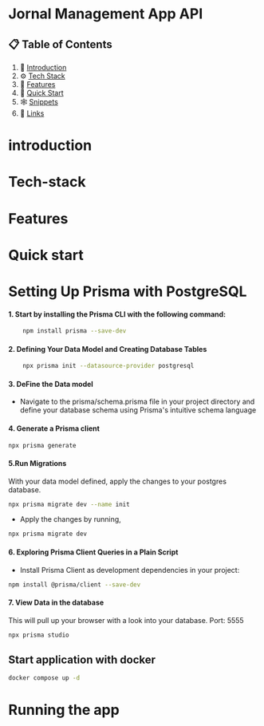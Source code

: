 # Jornal Management App API

## 📋 <a name="table">Table of Contents</a>

1. 🤖 [Introduction](#introduction)
2. ⚙️ [Tech Stack](#tech-stack)
3. 🔋 [Features](#features)
4. 🤸 [Quick Start](#quick-start)
5. 🕸️ [Snippets](#snippets)
6. 🔗 [Links](#links)

# introduction

# Tech-stack

# Features

# Quick start


# Setting Up Prisma with PostgreSQL
#### 1. Start by installing the Prisma CLI with the following command:

```bash
    npm install prisma --save-dev
```
#### 2. Defining Your Data Model and Creating Database Tables
```bash 
    npx prisma init --datasource-provider postgresql
```
#### 3. DeFine the Data model 
* Navigate to the prisma/schema.prisma file in your project directory and define your database schema using Prisma's intuitive schema language

#### 4. Generate a Prisma client
```bash
npx prisma generate
```

#### 5.Run Migrations
With your data model defined, apply the changes to your postgres database.
```bash
npx prisma migrate dev --name init
```
* Apply the changes by running,
```bash
npx prisma migrate dev
```

#### 6. Exploring Prisma Client Queries in a Plain Script

* Install Prisma Client as development dependencies in your project:

```bash
npm install @prisma/client --save-dev
```

#### 7. View Data in the database
This will pull up your browser with a look into your database.
Port: 5555
```bash
npx prisma studio
```

## Start application with docker
```bash
docker compose up -d
```

# Running the app
```tsc



